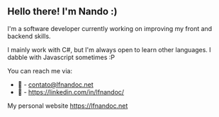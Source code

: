 ## Hello there! I'm Nando :)

I'm a software developer currently working on improving my front and backend skills.

I mainly work with C#, but I'm always open to learn other languages. I dabble with Javascript sometimes :P

You can reach me via:

- 📩 - contato@lfnandoc.net
- 💼 - https://linkedin.com/in/lfnandoc/

My personal website
https://lfnandoc.net
